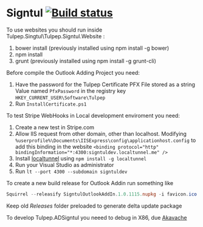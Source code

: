 Signtul [![Build status](https://ci.appveyor.com/api/projects/status/0l6d6vcu963lbel1/branch/master?svg=true)](https://ci.appveyor.com/project/tulpep/signtul/branch/master)
========

To use websites you should run inside Tulpep.Singtul\Tulpep.Signtul.Website :

1. bower install (previously installed using npm install -g bower)
2. npm install
3. grunt (previously installed using npm install -g grunt-cli)

Before compile the Outlook Adding Project you need:
  1.  Have the password for the Tulpep Certificate PFX File stored as a string Value named ```PfxPassword``` in the registry key ```HKEY_CURRENT_USER\Software\Tulpep```
  2.  Run ```InstallCertificate.ps1```

To test Stripe WebHooks in Local development enviroment you need:
  1. Create a new test in Stripe.com
  2. Allow IIS request from other domain, other than localhost. Modifying ```%userprofile%\Documents\IISExpress\config\applicationhost.config``` to add this binding in the website ```<binding protocol="http" bindingInformation="*:4300:signtuldev.localtunnel.me" />```
  3. Install [localtunnel](https://localtunnel.me/)  using ```npm install -g localtunnel```
  4. Run your Visual Studio as administrator
  5. Run ```lt --port 4300 --subdomain signtuldev```


To create a new build release for Outlook Addin run something like
````powershell
Squirrel --releasify SigntulOutlookAddIn.1.0.1115.nupkg -i favicon.ico -n "/t http://timestamp.verisign.com/scripts/timstamp.dll /sha1 b6c83dfa006475aec9e458a48696c1c42ff1b5c4"
````
Keep old *Releases* folder preloaded to generate delta update package

To develop Tulpep.ADSigntul you neeed to debug in X86, due [Akavache](https://github.com/akavache/Akavache)
